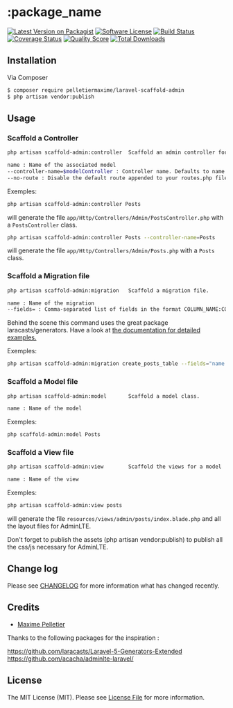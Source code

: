 # :package_name

[![Latest Version on Packagist][ico-version]][link-packagist]
[![Software License][ico-license]](LICENSE.md)
[![Build Status][ico-travis]][link-travis]
[![Coverage Status][ico-scrutinizer]][link-scrutinizer]
[![Quality Score][ico-code-quality]][link-code-quality]
[![Total Downloads][ico-downloads]][link-downloads]


## Installation

Via Composer

```bash
$ composer require pelletiermaxime/laravel-scaffold-admin
$ php artisan vendor:publish
```

## Usage

### Scaffold a Controller

```bash
php artisan scaffold-admin:controller  Scaffold an admin controller for a model

name : Name of the associated model
--controller-name=$modelController : Controller name. Defaults to name of the model followed by Controller
--no-route : Disable the default route appended to your routes.php file.
```

Exemples:

```bash
php artisan scaffold-admin:controller Posts
```

will generate the file `app/Http/Controllers/Admin/PostsController.php` with a `PostsController` class.

```bash
php artisan scaffold-admin:controller Posts --controller-name=Posts
```

will generate the file `app/Http/Controllers/Admin/Posts.php` with a `Posts` class.

### Scaffold a Migration file

```bash
php artisan scaffold-admin:migration   Scaffold a migration file.

name : Name of the migration
--fields= : Comma-separated list of fields in the format COLUMN_NAME:COLUMN_TYPE.
```

Behind the scene this command uses the great package laracasts/generators. Have a look at [the documentation for detailed examples.][link-laracasts-generators]

Exemples:

```bash
php artisan scaffold-admin:migration create_posts_table --fields="name:string"
```

### Scaffold a Model file

```bash
php artisan scaffold-admin:model       Scaffold a model class.

name : Name of the model
```

Exemples:

```bash
php scaffold-admin:model Posts
```

### Scaffold a View file

```bash
php artisan scaffold-admin:view        Scaffold the views for a model

name : Name of the view
```

Exemples:

```bash
php artisan scaffold-admin:view posts
```

will generate the file `resources/views/admin/posts/index.blade.php` and all the layout files for AdminLTE.

Don't forget to publish the assets (php artisan vendor:publish) to publish all the css/js necessary for AdminLTE.

## Change log

Please see [CHANGELOG](CHANGELOG.md) for more information what has changed recently.


## Credits

- [Maxime Pelletier][link-author]

Thanks to the following packages for the inspiration :

https://github.com/laracasts/Laravel-5-Generators-Extended
https://github.com/acacha/adminlte-laravel/

## License

The MIT License (MIT). Please see [License File](LICENSE.md) for more information.

[ico-version]: https://img.shields.io/packagist/v/pelletiermaxime/laravel-scaffold-admin.svg?style=flat-square
[ico-license]: https://img.shields.io/badge/license-MIT-brightgreen.svg?style=flat-square
[ico-travis]: https://img.shields.io/travis/pelletiermaxime/laravel-scaffold-admin/master.svg?style=flat-square
[ico-scrutinizer]: https://img.shields.io/scrutinizer/coverage/g/pelletiermaxime/laravel-scaffold-admin.svg?style=flat-square
[ico-code-quality]: https://img.shields.io/scrutinizer/g/pelletiermaxime/laravel-scaffold-admin.svg?style=flat-square
[ico-downloads]: https://img.shields.io/packagist/dt/pelletiermaxime/laravel-scaffold-admin.svg?style=flat-square

[link-packagist]: https://packagist.org/packages/pelletiermaxime/laravel-scaffold-admin
[link-travis]: https://travis-ci.org/pelletiermaxime/laravel-scaffold-admin
[link-scrutinizer]: https://scrutinizer-ci.com/g/pelletiermaxime/laravel-scaffold-admin/code-structure
[link-code-quality]: https://scrutinizer-ci.com/g/pelletiermaxime/laravel-scaffold-admin
[link-downloads]: https://packagist.org/packages/pelletiermaxime/laravel-scaffold-admin
[link-author]: https://github.com/pelletiermaxime
[link-laracasts-generators]: https://github.com/laracasts/Laravel-5-Generators-Extended#migrations-with-schema
